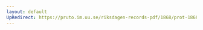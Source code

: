 ```yaml
---
layout: default
UpRedirect: https://pruto.im.uu.se/riksdagen-records-pdf/1868/prot-1868--fk--127/prot-1868--fk--127_007.pdf
---
```

